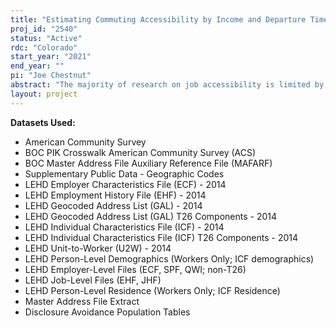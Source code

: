 ```yaml
---
title: "Estimating Commuting Accessibility by Income and Departure Time"
proj_id: "2540"
status: "Active"
rdc: "Colorado"
start_year: "2021"
end_year: ""
pi: "Joe Chestnut"
abstract: "The majority of research on job accessibility is limited by the Modifiable Areal Unit Problem (MAUP), where a reliance on aggregate data obscures important differences in commuting times that vary at the sub-block level. This is especially true for commutes made using public transit, where walking makes up a substantial portion of commutes. We propose to improve estimates of commuting time and accessibility by worker income and industry, as well as estimating the extent of the MAUP in comparable studies, by using precise origin-destination pairs derived from linked American Community Survey and Longitudinal Employer-Household Dynamics data. We supplement these data with detailed, external information about transit networks and associated travel times.  Results will yield improved estimates of job accessibility by income, industry, and time of day for the nation as a whole as well as for several different city and county typologies related to transit availability and commuting patterns."
layout: project
---
```


**Datasets Used:**

  - American Community Survey 
  - BOC PIK Crosswalk American Community Survey (ACS) 
  - BOC Master Address File Auxiliary Reference File (MAFARF) 
  - Supplementary Public Data - Geographic Codes 
  - LEHD Employer Characteristics File (ECF) - 2014 
  - LEHD Employment History File (EHF) - 2014 
  - LEHD Geocoded Address List (GAL) - 2014 
  - LEHD Geocoded Address List (GAL) T26 Components - 2014 
  - LEHD Individual Characteristics File (ICF) - 2014 
  - LEHD Individual Characteristics File (ICF) T26 Components - 2014 
  - LEHD Unit-to-Worker (U2W) - 2014 
  - LEHD Person-Level Demographics (Workers Only; ICF demographics) 
  - LEHD Employer-Level Files (ECF, SPF, QWI; non-T26) 
  - LEHD Job-Level Files (EHF, JHF) 
  - LEHD Person-Level Residence (Workers Only; ICF Residence) 
  - Master Address File Extract 
  - Disclosure Avoidance Population Tables 

